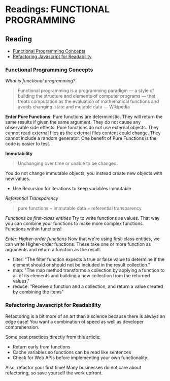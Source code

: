 # Readings: FUNCTIONAL PROGRAMMING

## Reading

* [Functional Programming Concepts](https://medium.com/the-renaissance-developer/concepts-of-functional-programming-in-javascript-6bc84220d2aa)
* [Refactoring Javascript for Readability](https://dev.to/healeycodes/refactoring-javascript-for-performance-and-readability-with-examples-1hec)

### Functional Programming Concepts

*What is functional programming?*
>Functional programming is a programming paradigm — a style of building the structure and elements of computer programs — that treats computation as the evaluation of mathematical functions and avoids changing-state and mutable data — Wikipedia

**Enter Pure Functions**: Pure functions are deterministic. They will return the same results if given the same argument. They do not cause any observable side effects. Pure functions do not use external objects. They cannot read external files as the external files content could change. They cannot include a random generator. One benefit of Pure Functions is the code is easier to test.

**Immutability**
>Unchanging over time or unable to be changed.

You do not change immutable objects, you instead create new objects with new values.
* Use Recursion for iterations to keep variables immutable

*Referential Transparency*
>pure functions + immutable data = referential transparency

*Functions as first-class entities*
Try to write functions as values. That way you can combine your functions to make more complex functions. Functions within functions!

*Enter: Higher-order functions*
Now that we're using first-class entities, we can write Higher-order functions. These take one or more function as arguments and return a function as the result.
* filter: "The filter function expects a true or false value to determine if the element should or should not be included in the result collection."
* map: "The map method transforms a collection by applying a function to all of its elements and building a new collection from the returned values."
* reduce: "Receive a function and a collection, and return a value created by combining the items"

### Refactoring Javascript for Readability

Refactoring is a bit more of an art than a science because there is always an edge case! You want a combination of speed as well as developer comprehension. 

Some best practices directly from this article: 
* Return early from functions
* Cache variables so functions can be read like sentences
* Check for Web APIs before implementing your own functionality:

Also, refactor your first time! Many businesses do not care about refactoring, so save yourself the work upfront. 